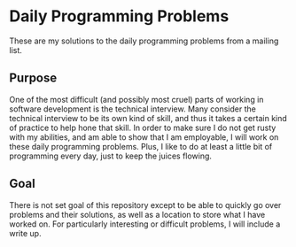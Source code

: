 # Daily Programming Problems
These are my solutions to the daily programming problems from a mailing list.

## Purpose
One of the most difficult (and possibly most cruel) parts of working in software development is the technical interview. Many consider the technical interview to be its own kind of skill, and thus it takes a certain kind of practice to help hone that skill. In order to make sure I do not get rusty with my abilities, and am able to show that I am employable, I will work on these daily programming problems. Plus, I like to do at least a little bit of programming every day, just to keep the juices flowing.

## Goal
There is not set goal of this repository except to be able to quickly go over problems and their solutions, as well as a location to store what I have worked on. For particularly interesting or difficult problems, I will include a write up.